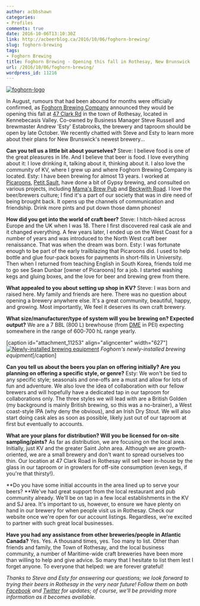 ```yaml
---
author: acbbshawn
categories:
- Profiles
comments: true
date: 2016-10-06T13:10:30Z
link: http://acbeerblog.ca/2016/10/06/foghorn-brewing/
slug: foghorn-brewing
tags:
- Foghorn Brewing
title: Foghorn Brewing - Opening this fall in Rothesay, New Brunswick
url: /2016/10/06/foghorn-brewing/
wordpress_id: 11216
---
```


[![foghorn-logo](http://acbeerblog.ca/wp-content/uploads/2016/10/foghorn-logo.png)](http://acbeerblog.ca/wp-content/uploads/2016/10/foghorn-logo.png)

In August, rumours that had been abound for months were officially confirmed, as [Foghorn Brewing Company](http://www.drinkfoghorn.ca) announced they would be opening this fall at [47 Clark Rd](https://goo.gl/maps/ick5Gt2Psy42) in the town of Rothesay, located in Kennebecasis Valley. Co-owned by Business Manager Steve Russell and brewmaster Andrew 'Esty' Estabrooks, the brewery and taproom should be open by late October. We recently chatted with Steve and Esty to learn more about their plans for New Brunswick's newest brewery...

**Can you tell us a little bit about yourselves?**
Steve: I believe food is one of the great pleasures in life. And I believe that beer is food. I love everything about it: I love drinking it, talking about it, thinking about it. I also love the community of KV, where I grew up and where Foghorn Brewing Company is located.
Esty: I have been brewing for almost 13 years. I worked at [Picaroons](https://www.facebook.com/picaroons), [Petit Sault](http://petitsault.com/en/), have done a bit of Gypsy brewing, and consulted on various projects, including [Mama's Brew Pub](http://www.mamaspubwesthills.com/) and [Beckwith Road](http://beckwithroad.com/). I love the beer/brewers culture; I find it's a part of our society that was in dire need of being brought back. It opens up the channels of communication and friendship. Drink more pints and put down those damn phones!

**How did you get into the world of craft beer?**
Steve: I hitch-hiked across Europe and the UK when I was 18. There I first discovered real cask ale and it changed everything. A few years later, I ended up on the West Coast for a number of years and was introduced to the North West craft beer renaissance. That was when the dream was born.
Esty: I was fortunate enough to be part of the early trailblazing that Picaroons did. I used to help bottle and glue four-pack boxes for payments in short-fills in University. Then when I returned from teaching English in South Korea, friends told me to go see Sean Dunbar [owner of Picaroons] for a job. I started washing kegs and gluing boxes, and the love for beer and brewing grew from there.

**What appealed to you about setting up shop in KV?**
Steve: I was born and raised here. My family and friends are here. There was no question about opening a brewery anywhere else. It's a great community, beautiful, happy, and growing. Most importantly, We feel it deserves its own craft brewery.

**What size/manufacturer/type of system will you be brewing on? Expected output?**
We are a 7 BBL (800 L) brewhouse (from [DME](http://www.dmebrewing.ca/) in PEI) expecting somewhere in the range of 600-700 hL range yearly.

[caption id="attachment_11253" align="aligncenter" width="627"][![Newly-installed brewing equipment](http://acbeerblog.ca/wp-content/uploads/2016/10/foghorn-brewhouse-1024x576.jpg)](http://acbeerblog.ca/wp-content/uploads/2016/10/foghorn-brewhouse.jpg) _Foghorn's newly-installed brewing equipment_[/caption]

**Can you tell us about the beers you plan on offering initially? Are you planning on offering a specific style, or genre?**
Esty: We won't be tied to any specific style; seasonals and one-offs are a must and allow for lots of fun and adventure. We also love the idea of collaboration with our fellow brewers and will hopefully have a dedicated tap in our taproom for collaborations only. The three styles we will lead with are a British Golden (my background is mainly British brewing, so this was a no-brainer), a West coast-style IPA (why deny the obvious), and an Irish Dry Stout. We will also start doing cask ales as soon as possible, likely just out of our taproom at first but eventually to accounts.

**What are your plans for distribution? Will you be licensed for on-site sampling/pints?**
As far as distribution, we are focusing on the local area. Initially, just KV and the greater Saint John area. Although we are growth-oriented, we are a small brewery and don't want to spread ourselves too thin. Our location at 47 Clark Road in Rothesay will sell beer in-house by the glass in our taproom or in growlers for off-site consumption (even kegs, if you're that thirsty!).

**Do you have some initial accounts in the area lined up to serve your beers?
**We've had great support from the local restaurant and pub community already. We'll be on tap in a few local establishments in the KV and SJ area. It's important to us, however, to ensure we have plenty on hand in our brewery for when people visit us in Rothesay. Check our website once we're open for our account listings. Regardless, we're excited to partner with such great local businesses.

**Have you had any assistance from other breweries/people in Atlantic Canada?**
Yes. Yes. A thousand times, yes. Too many to list. Other than friends and family, the Town of Rothesay, and the local business community, a number of Maritime-wide craft breweries have been more than willing to help and give advice. So many that I hesitate to list them lest I forget anyone. To everyone that helped: we are forever grateful!

_Thanks to Steve and Esty for answering our questions; we look forward to trying their beers in Rothesay in the very near future! Follow them on both [Facebook](http://www.facebook.com/drinkfoghorn) and [Twitter](https://twitter.com/drinkfoghorn) for updates; of course, we'll be providing more information as it becomes available._
